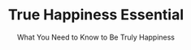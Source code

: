 ---
layout: blog_by_tag
title: True Happiness Essential
subtitle: 'What You Need to Know to Be Truly Happiness'
tag: true-happiness-essentials
permalink: /tags/true-happiness-essentials/
---